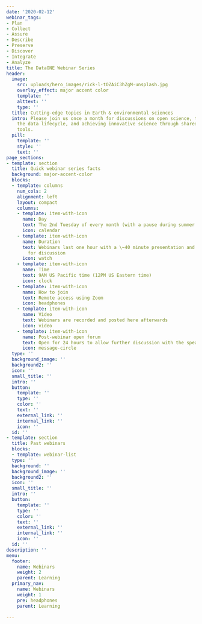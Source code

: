 ```yaml
---
date: '2020-02-12'
webinar_tags:
- Plan
- Collect
- Assure
- Describe
- Preserve
- Discover
- Integrate
- Analyze
title: The DataONE Webinar Series
header:
  image:
    src: uploads/hero_images/rick-l-tOZAiC3hZgM-unsplash.jpg
    overlay_effect: major accent color
    template: ''
    alttext: ''
    type: ''
  title: Cutting-edge topics in Earth & environmental sciences
  intro: Please join us once a month for discussions on open science, the role of
    the data lifecycle, and achieving innovative science through shared data and ground-breaking
    tools.
  pill:
    template: ''
    style: ''
    text: ''
page_sections:
- template: section
  title: Quick webinar series facts
  background: major-accent-color
  blocks:
  - template: columns
    num_cols: 2
    alignment: left
    layout: compact
    columns:
    - template: item-with-icon
      name: Day
      text: The 2nd Tuesday of every month (with a pause during summer months)
      icon: calendar
    - template: item-with-icon
      name: Duration
      text: Webinars last one hour with a \~40 minute presentation and 20 minutes
        for discussion
      icon: watch
    - template: item-with-icon
      name: Time
      text: 9AM US Pacific time (12PM US Eastern time)
      icon: clock
    - template: item-with-icon
      name: How to join
      text: Remote access using Zoom
      icon: headphones
    - template: item-with-icon
      name: Video
      text: Webinars are recorded and posted here afterwards
      icon: video
    - template: item-with-icon
      name: Post-webinar open forum
      text: Open for 24 hours to allow further discussion with the speaker
      icon: message-circle
  type: ''
  background_image: ''
  background2: ''
  icon: ''
  small_title: ''
  intro: ''
  button:
    template: ''
    type: ''
    color: ''
    text: ''
    external_link: ''
    internal_link: ''
    icon: ''
  id: ''
- template: section
  title: Past webinars
  blocks:
  - template: webinar-list
  type: ''
  background: ''
  background_image: ''
  background2: ''
  icon: ''
  small_title: ''
  intro: ''
  button:
    template: ''
    type: ''
    color: ''
    text: ''
    external_link: ''
    internal_link: ''
    icon: ''
  id: ''
description: ''
menu:
  footer:
    name: Webinars
    weight: 2
    parent: Learning
  primary_nav:
    name: Webinars
    weight: 1
    pre: headphones
    parent: Learning

---
```

